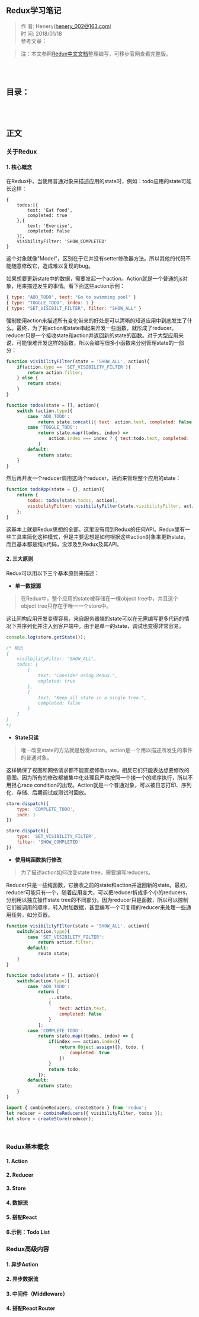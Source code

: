 ## Redux学习笔记
> 作    者: Henery(henery_002@163.com) <br/>
> 时    间: 2018/01/18 <br/>
> 参考文章： <br/>

> 注：本文参照[Redux中文文档](http://cn.redux.js.org/)整理编写，可移步官网查看完整版。

<br/><br/>

## 目录：





<br/><br/>

## 正文
### 关于Redux
#### 1. 核心概念

在Redux中，当使用普通对象来描述应用的state时，例如：todo应用的state可能长这样：
```jajascript
{
    todos:[{
        text: 'Eat food',
        completed: true
    },{
        text: 'Exercise',
        completed: false
    }],
    visibilityFilter: 'SHOW_COMPLETED'
}
```
这个对象就像"Model"，区别在于它并没有setter修改器方法。所以其他的代码不能随意修改它，造成难以复现的bug。

如果想要更新state中的数据，需要发起一个action。Action就是一个普通的js对象，用来描述发生的事情。看下面这些action示例：
```javascript
{ type: "ADD_TODO", text: "Go to swimming pool" }
{ type: "TOGGLE_TODO", index: 1 }
{ type: "SET_VISIBILT_FILTER", filter: "SHOW_ALL" }
```
强制使用action来描述所有变化带来的好处是可以清晰的知道应用中到底发生了什么。最终，为了把action和state串起来开发一些函数，就形成了reducer。reducer只是一个接收state和action并返回新的state的函数。对于大型应用来说，可能很难开发这样的函数，所以会编写很多小函数来分别管理state的一部分：
```javascript
function visibilityFilter(state = 'SHOW_ALL', action){
    if(action.type == 'SET_VISIBILITY_FILTER'){
        return action.filter;
    } else {
        return state;
    }
}

function todos(state = [], action){
    switch (action.type){
        case 'ADD_TODO':
            return state.concat([{ text: action.text, completed: false }]);
        case 'TOGGLE_TODO':
            return state.map((todos, index) => 
                action.index === index ? { text:todo.text, completed: !todo.completed } : todo
            )
        default:
            return state;
    }
}
```
然后再开发一个reducer调用这两个reducer，进而来管理整个应用的state：
```javascript
function todoApp(state = {}, action){
    return {
        todos: todos(state.todos, action),
        visibilityFilter: visibilityFilter(state.visibilityFilter, action)
    };
}
```
这基本上就是Redux思想的全部。这里没有用到Redux的任何API。Redux里有一些工具来简化这种模式，但是主要思想是如何根据这些action对象来更新state，而且基本都是纯js代码，没涉及到Redux及其API。
<br/>

#### 2. 三大原则

Redux可以用以下三个基本原则来描述：

- **单一数据源**

> 在Redux中，整个应用的state被存储在一棵object tree中，并且这个object tree只存在于唯一一个store中。

这让同构应用开发变得容易，来自服务器端的state可以在无需编写更多代码的情况下并序列化并注入到客户端中。由于是单一的state，调试也变得非常容易。
```javascript
console.log(store.getState());

/* 输出
{
    visilbilityFilter: "SHOW_ALL",
    todos: [
        {
            text: "Consider using Redux.",
            cmpleted: true
        },
        {
            text: "Keep all state in a single tree.",
            completed: false
        }
    ]
}
*/
```

- **State只读**

> 唯一改变state的方法就是触发action。action是一个用以描述所发生的事件的普通对象。

这样确保了视图和网络请求都不能直接修改state，相反它们只能表达想要修改的意图。因为所有的修改都被集中化处理且严格按照一个接一个的顺序执行，所以不用担心race condition的出现。Action就是一个普通对象，可以被日志打印、序列化、存储、后期调试或测试时回放。
```javascript
store.dispatch({
    type: 'COMPLETE_TODO',
    inde: 1
})

store.dispatch({
    type: 'SET_VISIBILITY_FILTER',
    filter: 'SHOW_COMPLETED'
})
```

- **使用纯函数执行修改**

> 为了描述action如何改变state tree，需要编写reducers。

Reducer只是一些纯函数，它接收之前的state和action并返回新的state。最初，reducer可能只有一个，随着应用变大，可以把reducer拆成多个小的reducers，分别用以独立操作state tree的不同部分。因为reducer只是函数，所以可以控制它们被调用的顺序，转入附加数据，甚至编写一个可复用的reducer来处理一些通用任务，如分页器。
```javascript
function visibilityFIlter(state = 'SHOW_ALL', action){
    switch(action.type){
        case 'SET_VISIBILITY_FILTER':
            return action.filter;
        default:
            reutn state;
    }
}

function todos(state = [], action){
    switch(action.type){
        case 'ADD_TODO':
            return [
                ...state,
                {
                    text: action.text,
                    completed: false
                }
            ];
        case 'COMPLETE_TODO':
            return state.map((todos, index) => {
                if(index === action.index){
                    return Object.assign({}, todo, {
                        completed: true
                    })
                }
                return todo;
            });
        default:
            return state;
    }
}

import { combineReducers, createStore } from 'redux';
let reducer = combineReducers({ visibilityFilter, todos });
let store = createStore(reducer);
```
<br/>

### Redux基本概念
#### 1. Action

#### 2. Reducer

#### 3. Store

#### 4. 数据流

#### 5. 搭配React

#### 6.示例：Todo List


### Redux高级内容
#### 1. 异步Action

#### 2. 异步数据流

#### 3. 中间件（Middleware）

#### 4. 搭配React Router





